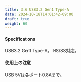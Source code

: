 ```yaml
---
title: 3.6 USB3.2 Gen1 Type-A
date: 2024-10-18T14:01:42+09:00
draft: true
weight: 60
---
```


#### Specifications
USB3.2 Gen1 Type-A。
HS/SS対応。

#### 使用上の注意
USB 5Vは各ポート0.8Aまで。